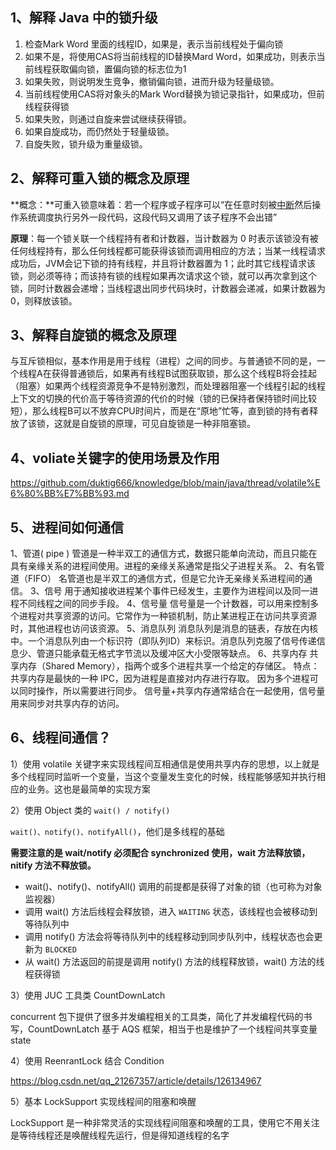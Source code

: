 ## 1、解释 Java 中的锁升级

1. 检查Mark Word 里面的线程ID，如果是，表示当前线程处于偏向锁
2. 如果不是，将使用CAS将当前线程的ID替换Mard Word，如果成功，则表示当前线程获取偏向锁，置偏向锁的标志位为1
3. 如果失败，则说明发生竞争，撤销偏向锁，进而升级为轻量级锁。
4. 当前线程使用CAS将对象头的Mark Word替换为锁记录指针，如果成功，但前线程获得锁
5. 如果失败，则通过自旋来尝试继续获得锁。
6. 如果自旋成功，而仍然处于轻量级锁。
7. 自旋失败，锁升级为重量级锁。

## 2、解释可重入锁的概念及原理

**概念：**可重入锁意味着：若一个程序或子程序可以“在任意时刻被[中断](https://so.csdn.net/so/search?q=中断&spm=1001.2101.3001.7020)然后操作系统调度执行另外一段代码，这段代码又调用了该子程序不会出错”

**原理**：每一个锁关联一个线程持有者和计数器，当计数器为 0 时表示该锁没有被任何线程持有，那么任何线程都可能获得该锁而调用相应的方法；当某一线程请求成功后，JVM会记下锁的持有线程，并且将计数器置为 1；此时其它线程请求该锁，则必须等待；而该持有锁的线程如果再次请求这个锁，就可以再次拿到这个锁，同时计数器会递增；当线程退出同步代码块时，计数器会递减，如果计数器为 0，则释放该锁。



## 3、解释自旋锁的概念及原理

与互斥锁相似，基本作用是用于线程（进程）之间的同步。与普通锁不同的是，一个线程A在获得普通锁后，如果再有线程B试图获取锁，那么这个线程B将会挂起（阻塞）如果两个线程资源竞争不是特别激烈，而处理器阻塞一个线程引起的线程上下文的切换的代价高于等待资源的代价的时候（锁的已保持者保持锁时间比较短），那么线程B可以不放弃CPU时间片，而是在“原地”忙等，直到锁的持有者释放了该锁，这就是自旋锁的原理，可见自旋锁是一种非阻塞锁。



## 4、voliate关键字的使用场景及作用

https://github.com/duktig666/knowledge/blob/main/java/thread/volatile%E6%80%BB%E7%BB%93.md



## 5、进程间如何通信

1、管道( pipe )
管道是一种半双工的通信方式，数据只能单向流动，而且只能在具有亲缘关系的进程间使用。进程的亲缘关系通常是指父子进程关系。
2、有名管道（FIFO）
名管道也是半双工的通信方式，但是它允许无亲缘关系进程间的通信。
3、信号
用于通知接收进程某个事件已经发生，主要作为进程间以及同一进程不同线程之间的同步手段。
4、信号量
信号量是一个计数器，可以用来控制多个进程对共享资源的访问。它常作为一种锁机制，防止某进程正在访问共享资源时，其他进程也访问该资源。
5、消息队列
消息队列是消息的链表，存放在内核中。一个消息队列由一个标识符（即队列ID）来标识。消息队列克服了信号传递信息少、管道只能承载无格式字节流以及缓冲区大小受限等缺点。
6、共享内存
共享内存（Shared Memory），指两个或多个进程共享一个给定的存储区。
特点：
共享内存是最快的一种 IPC，因为进程是直接对内存进行存取。
因为多个进程可以同时操作，所以需要进行同步。
信号量+共享内存通常结合在一起使用，信号量用来同步对共享内存的访问。



## 6、线程间通信？

1）使用 volatile 关键字来实现线程间互相通信是使用共享内存的思想，以上就是多个线程同时监听一个变量，当这个变量发生变化的时候，线程能够感知并执行相应的业务。这也是最简单的实现方案

2）使用 Object 类的 `wait() / notify()`

`wait()、notify()、notifyAll()`，他们是多线程的基础

**需要注意的是 wait/notify 必须配合 synchronized 使用，wait 方法释放锁，nitify 方法不释放锁。**

- wait()、notify()、notifyAll() 调用的前提都是获得了对象的锁（也可称为对象监视器）
- 调用 wait() 方法后线程会释放锁，进入 `WAITING` 状态，该线程也会被移动到等待队列中
- 调用 notify() 方法会将等待队列中的线程移动到同步队列中，线程状态也会更新为 `BLOCKED`
- 从 wait() 方法返回的前提是调用 notify() 方法的线程释放锁，wait() 方法的线程获得锁

3）使用 JUC 工具类 CountDownLatch

concurrent 包下提供了很多并发编程相关的工具类，简化了并发编程代码的书写，CountDownLatch 基于 AQS 框架，相当于也是维护了一个线程间共享变量 state

4）使用 ReenrantLock 结合 Condition

https://blog.csdn.net/qq_21267357/article/details/126134967

5）基本 LockSupport 实现线程间的阻塞和唤醒

LockSupport 是一种非常灵活的实现线程间阻塞和唤醒的工具，使用它不用关注是等待线程还是唤醒线程先运行，但是得知道线程的名字

































































